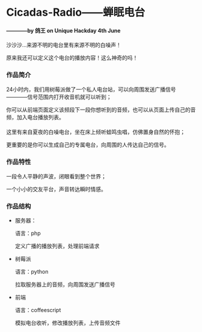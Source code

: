 # Cicadas-Radio——蝉眠电台
#### ————by 鸽王 on Unique Hackday 4th June


沙沙沙...来源不明的电台里有来源不明的白噪声！

原来我还可以定义这个电台的播放内容！这么神奇的吗！

#### 

### 作品简介
24小时内，我们用树莓派做了一个私人电台站，可以向周围发送广播信号————信号范围内打开收音机就可以听到；

你可以从前端页面定义该频段下一段你想听到的音频，也可以从页面上传自己的音频，加入电台播放列表。

#### 
#### 
这里有来自夏夜的白噪电台，坐在床上倾听蛙鸣虫唱，仿佛置身自然的怀抱；

更重要的是你可以生成自己的专属电台，向周围的人传达自己的信号。

#### 

### 作品特性
一段令人平静的声波，闭眼看到整个世界；

一个小小的交友平台，声音转达瞬时情感。

#### 

### 作品结构
- 服务器：

  语言：php 
  
  定义广播的播放列表，处理前端请求

- 树莓派

  语言：python
  
  拉取服务器上的音频，向周围发送广播信号

- 前端

  语言：coffeescript
  
  模拟电台收听，修改播放列表，上传音频文件

